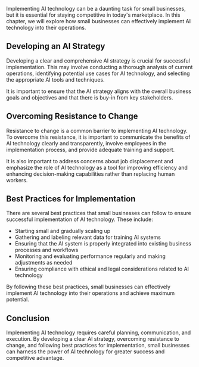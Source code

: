 

Implementing AI technology can be a daunting task for small businesses, but it is essential for staying competitive in today's marketplace. In this chapter, we will explore how small businesses can effectively implement AI technology into their operations.

Developing an AI Strategy
-------------------------

Developing a clear and comprehensive AI strategy is crucial for successful implementation. This may involve conducting a thorough analysis of current operations, identifying potential use cases for AI technology, and selecting the appropriate AI tools and techniques.

It is important to ensure that the AI strategy aligns with the overall business goals and objectives and that there is buy-in from key stakeholders.

Overcoming Resistance to Change
-------------------------------

Resistance to change is a common barrier to implementing AI technology. To overcome this resistance, it is important to communicate the benefits of AI technology clearly and transparently, involve employees in the implementation process, and provide adequate training and support.

It is also important to address concerns about job displacement and emphasize the role of AI technology as a tool for improving efficiency and enhancing decision-making capabilities rather than replacing human workers.

Best Practices for Implementation
---------------------------------

There are several best practices that small businesses can follow to ensure successful implementation of AI technology. These include:

* Starting small and gradually scaling up
* Gathering and labeling relevant data for training AI systems
* Ensuring that the AI system is properly integrated into existing business processes and workflows
* Monitoring and evaluating performance regularly and making adjustments as needed
* Ensuring compliance with ethical and legal considerations related to AI technology

By following these best practices, small businesses can effectively implement AI technology into their operations and achieve maximum potential.

Conclusion
----------

Implementing AI technology requires careful planning, communication, and execution. By developing a clear AI strategy, overcoming resistance to change, and following best practices for implementation, small businesses can harness the power of AI technology for greater success and competitive advantage.
